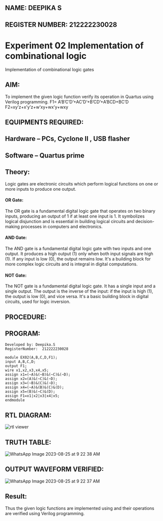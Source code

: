 ## NAME: DEEPIKA S
## REGISTER NUMBER: 212222230028
# Experiment 02 Implementation of combinational logic
Implementation of combinational logic gates
 
## AIM:
To implement the given logic function verify its operation in Quartus using Verilog programming.
 F1= A’B’C’D’+AC’D’+B’CD’+A’BCD+BC’D
F2=xy’z+x’y’z+w’xy+wx’y+wxy
## EQUIPMENTS REQUIRED:
## Hardware – PCs, Cyclone II , USB flasher
## Software – Quartus prime
## Theory:
Logic gates are electronic circuits which perform logical functions on one or more inputs to produce one output.
#### OR Gate:
The OR gate is a fundamental digital logic gate that operates on two binary inputs, producing an output of 1 if at least one input is 1. It symbolizes logical disjunction and is essential in building logical circuits and decision-making processes in computers and electronics.
#### AND Gate:
The AND gate is a fundamental digital logic gate with two inputs and one output. It produces a high output (1) only when both input signals are high (1). If any input is low (0), the output remains low. It's a building block for more complex logic circuits and is integral in digital computations.
#### NOT Gate:
The NOT gate is a fundamental digital logic gate. It has a single input and a single output. The output is the inverse of the input: if the input is high (1), the output is low (0), and vice versa. It's a basic building block in digital circuits, used for logic inversion.
## PROCEDURE:
 


## PROGRAM:
```
Developed by: Deepika.S
RegisterNumber:  212222230028
```
```
module EX02(A,B,C,D,F1);
input A,B,C,D;
output F1;
wire x1,x2,x3,x4,x5;
assign x1=(~A)&(~B)&(~C)&(~D);
assign x2=(A)&(~C)&(~D);
assign x3=(~B)&(C)&(~D);
assign x4=(~A)&(B)&(C)&(D);
assign x5=(B)&(~C)&(D);
assign F1=x1|x2|x3|x4|x5;
endmodule
```
## RTL DIAGRAM:
![rtl viewer](https://github.com/deepikasrinivasans/Experiment--02-Implementation-of-combinational-logic-/assets/119393935/086d3cf1-23a1-4853-b9c7-116ed8c5583e)
## TRUTH TABLE:
![WhatsApp Image 2023-08-25 at 9 22 38 AM](https://github.com/deepikasrinivasans/Experiment--02-Implementation-of-combinational-logic-/assets/119393935/6bef0fc3-1701-4d10-bc25-16341339eacb)
## OUTPUT WAVEFORM VERIFIED:
![WhatsApp Image 2023-08-25 at 9 22 37 AM](https://github.com/deepikasrinivasans/Experiment--02-Implementation-of-combinational-logic-/assets/119393935/209ba492-6b93-4c81-9aea-3ab948a6bb92)
## Result:
Thus the given logic functions are implemented using  and their operations are verified using Verilog programming.
